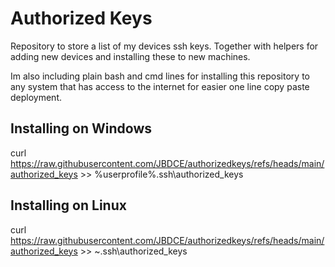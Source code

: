# Authorized Keys

Repository to store a list of my devices ssh keys. Together with helpers for adding new devices and installing these to new machines.

Im also including plain bash and cmd lines for installing this repository to any system that has access to the internet for easier one line copy paste deployment.

## Installing on Windows

curl https://raw.githubusercontent.com/JBDCE/authorizedkeys/refs/heads/main/authorized_keys >> %userprofile%\.ssh\authorized_keys

## Installing on Linux

curl https://raw.githubusercontent.com/JBDCE/authorizedkeys/refs/heads/main/authorized_keys >> ~\.ssh\authorized_keys